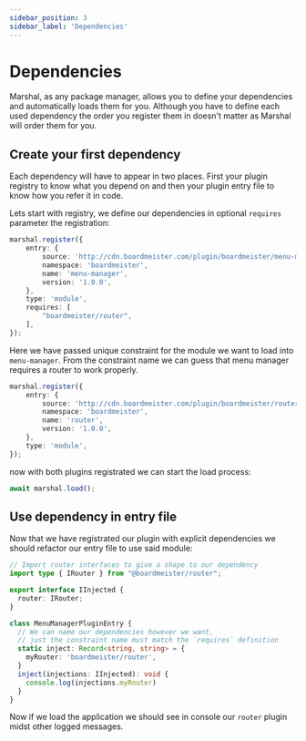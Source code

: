 ```yaml
---
sidebar_position: 3
sidebar_label: 'Dependencies'
---
```


# Dependencies

Marshal, as any package manager, allows you to define your dependencies and automatically loads them for you.
Although you have to define each used dependency the order you register them in doesn't matter as Marshal will order
them for you.

## Create your first dependency

Each dependency will have to appear in two places. First your plugin registry to know what you depend on and then your
plugin entry file to know how you refer it in code.

Lets start with registry, we define our dependencies in optional `requires` parameter the registration:

```ts title="manager.ts"
marshal.register({
    entry: {
        source: 'http://cdn.boardmeister.com/plugin/boardmeister/menu-manager',
        namespace: 'boardmeister',
        name: 'menu-manager',
        version: '1.0.0',
    },
    type: 'module',
    requires: [
        "boardmeister/router",
    ],
});
```

Here we have passed unique constraint for the module we want to load into `menu-manager`. From the constraint name we
can guess that menu manager requires a router to work properly.

```ts title="manager.ts"
marshal.register({
    entry: {
        source: 'http://cdn.boardmeister.com/plugin/boardmeister/router',
        namespace: 'boardmeister',
        name: 'router',
        version: '1.0.0',
    },
    type: 'module',
});
```

now with both plugins registrated we can start the load process:

```ts title="manager.ts"
await marshal.load();
```

## Use dependency in entry file

Now that we have registrated our plugin with explicit dependencies we should refactor our entry file to use said module:

```ts title="plugin.conf.ts"
// Import router interfaces to give a shape to our dependency
import type { IRouter } from "@boardmeister/router";

export interface IInjected {
  router: IRouter;
}

class MenuManagerPluginEntry {
  // We can name our dependencies however we want,
  // just the constraint name must match the `requires` definition
  static inject: Record<string, string> = {
    myRouter: 'boardmeister/router',
  }
  inject(injections: IInjected): void {
    console.log(injections.myRouter)
  }
}
```

Now if we load the application we should see in console our `router` plugin midst other logged messages.